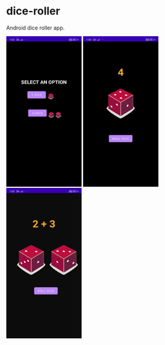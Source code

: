 # dice-roller
Android dice roller app.


<img src="https://github.com/hisenberg-lab/dice-roller/blob/main/01.png" width="200" height="400">
<img src="https://github.com/hisenberg-lab/dice-roller/blob/main/02.png" width="200" height="400">
<img src="https://github.com/hisenberg-lab/dice-roller/blob/main/03.png" width="200" height="400">



